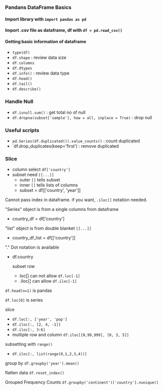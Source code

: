 ### Pandans DataFrame Basics

#### Import library with `import pandas as pd`

#### Import .csv file as dataframe, df with `df = pd.read_csv()`

#### Getting basic information of dataframe
- `type(df)`
- `df.shape` : review data size
- `df.columns`
- `df.dtypes`
- `df.info()` : review data type
- `df.head()`
- `df.tail()`
- `df.describe()`

### Handle Null
- `df.isnull.sum()` : get total no of null
- `df.dropna(subset['sample'], how = all, inplace = True)` : drop null

### Useful scripts
- `pd.Series(df.duplicated()).value_counts()` : count duplicated
- `df.drop_duplicates(keep='first') : remove duplicated
  
### Slice
- column select `df['country']`
- subset need `[[...]]`
  - outer `[]` tells subset
  - inner `[]` tells lists of columns
  - subset = df[['country', 'year']]

Cannot pass index in dataframe.  if you want, `.iloc[]` notation needed.

"Series" object is from a single columns from dataframe
- country_df = df['country']

"list" object is from double blanket `[[...]]`
- country_df_list = df[['country']]

"." Dot notation is available
- df.country

  subset row
  - loc[] can not allow `df.loc[-1]`
  - .iloc[] can allow `df.iloc[-1]`

 `df.head(n=1)` is pandas

 `df.loc[0]` is series

 slice
 - `df.loc[:, ['year', 'pop']`
 - `df.iloc[:, [2, 4, -1]]`
 - `df.iloc[:, 3:6]`
 - multiple row and column `df.iloc[[0,99,999], [0, 3, 5]]`

subsetting with `range()`
- `df.iloc[:, list(range(0,1,2,3,4))]`

group by `df.groupby('year').mean()`

flatten data `df.reset_index()`

Grouped Frequency Counts `df.groupby('continent')['country'].nunique()`

